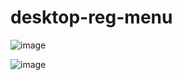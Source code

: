 # desktop-reg-menu

![image](https://user-images.githubusercontent.com/1501327/173213875-71722fa8-4185-4766-912a-b48308563bef.png)

![image](https://user-images.githubusercontent.com/1501327/173213893-0819e841-3a2b-47f0-854e-2fbd5bc11dda.png)
